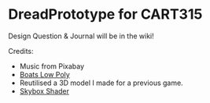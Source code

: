 # DreadPrototype for CART315
 
 Design Question & Journal will be in the wiki!
 
 Credits:
 
- Music from Pixabay
- [Boats Low Poly](https://assetstore.unity.com/packages/3d/vehicles/sea/boats-polypack-189866)
- Reutilised a 3D model I made for a previous game.
- [Skybox Shader](https://assetstore.unity.com/packages/vfx/shaders/free-skybox-extended-shader-107400)

